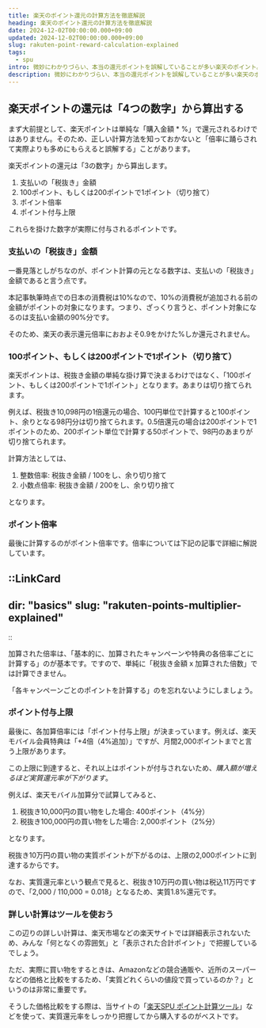 ```yaml
---
title: 楽天のポイント還元の計算方法を徹底解説
heading: 楽天のポイント還元の計算方法を徹底解説
date: 2024-12-02T00:00:00.000+09:00
updated: 2024-12-02T00:00:00.000+09:00
slug: rakuten-point-reward-calculation-explained
tags:
  - spu
intro: 微妙にわかりづらい、本当の還元ポイントを誤解していることが多い楽天のポイント。還元の計算方法を徹底解説します。
description: 微妙にわかりづらい、本当の還元ポイントを誤解していることが多い楽天のポイント。還元の計算方法を徹底解説します。
---
```


## 楽天ポイントの還元は「4つの数字」から算出する

まず大前提として、楽天ポイントは単純な「購入金額 * %」で還元されるわけではありません。そのため、正しい計算方法を知っておかないと「倍率に踊らされて実際よりも多めにもらえると誤解する」ことがあります。

楽天ポイントの還元は「3の数字」から算出します。

1. 支払いの「税抜き」金額
1. 100ポイント、もしくは200ポイントで1ポイント（切り捨て）
1. ポイント倍率
1. ポイント付与上限

これらを掛けた数字が実際に付与されるポイントです。

### 支払いの「税抜き」金額

一番見落としがちなのが、ポイント計算の元となる数字は、支払いの「税抜き」金額であると言う点です。

本記事執筆時点での日本の消費税は10%なので、10%の消費税が追加される前の金額がポイントの対象になります。つまり、ざっくり言うと、ポイント対象になるのは支払い金額の90%分です。

そのため、楽天の表示還元倍率におおよそ0.9をかけた%しか還元されません。

### 100ポイント、もしくは200ポイントで1ポイント（切り捨て）

楽天ポイントは、税抜き金額の単純な掛け算で決まるわけではなく、「100ポイント、もしくは200ポイントで1ポイント」となります。あまりは切り捨てられます。

例えば、税抜き10,098円の1倍還元の場合、100円単位で計算すると100ポイント、余りとなる98円分は切り捨てられます。0.5倍還元の場合は200ポイントで1ポイントのため、200ポイント単位で計算する50ポイントで、98円のあまりが切り捨てられます。

計算方法としては、

1. 整数倍率: 税抜き金額 / 100をし、余り切り捨て
1. 小数点倍率: 税抜き金額 / 200をし、余り切り捨て

となります。

### ポイント倍率

最後に計算するのがポイント倍率です。倍率については下記の記事で詳細に解説しています。

::LinkCard
---
dir: "basics"
slug: "rakuten-points-multiplier-explained"
---
::

加算された倍率は、「基本的に、加算されたキャンペーンや特典の各倍率ごとに計算する」のが基本です。ですので、単純に「税抜き金額 x 加算された倍数」では計算できません。

「各キャンペーンごとのポイントを計算する」のを忘れないようにしましょう。

### ポイント付与上限

最後に、各加算倍率には「ポイント付与上限」が決まっています。例えば、楽天モバイル会員特典は「+4倍（4%追加）」ですが、月間2,000ポイントまでと言う上限があります。

この上限に到達すると、それ以上はポイントが付与されないため、*購入額が増えるほど実質還元率が下がります*。

例えば、楽天モバイル加算分で試算してみると、

1. 税抜き10,000円の買い物をした場合: 400ポイント（4%分）
1. 税抜き100,000円の買い物をした場合: 2,000ポイント（2%分）

となります。

税抜き10万円の買い物の実質ポイントが下がるのは、上限の2,000ポイントに到達するからです。

なお、実質還元率という観点で見ると、税抜き10万円の買い物は税込11万円ですので、「2,000 / 110,000 = 0.018」となるため、実質1.8%還元です。

### 詳しい計算はツールを使おう

この辺りの詳しい計算は、楽天市場などの楽天サイトでは詳細表示されないため、みんな「何となくの雰囲気」と「表示された合計ポイント」で把握しているでしょう。

ただ、実際に買い物をするときは、Amazonなどの競合通販や、近所のスーパーなどの価格と比較をするため、「実質どれくらいの値段で買っているのか？」というのは非常に重要です。

そうした価格比較をする際は、当サイトの「[楽天SPU ポイント計算ツール](/tools/spu-calc/)」などを使って、実質還元率をしっかり把握してから購入するのがベストです。
